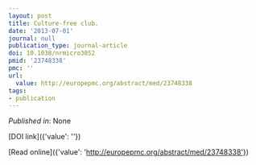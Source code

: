 ```yaml
---
layout: post
title: Culture-free club.
date: '2013-07-01'
journal: null
publication_type: journal-article
doi: 10.1038/nrmicro3052
pmid: '23748338'
pmc: ''
url:
  value: http://europepmc.org/abstract/med/23748338
tags:
- publication
---
```


*Published in*: None

[DOI link]({'value': ''})

[Read online]({'value': 'http://europepmc.org/abstract/med/23748338'})


